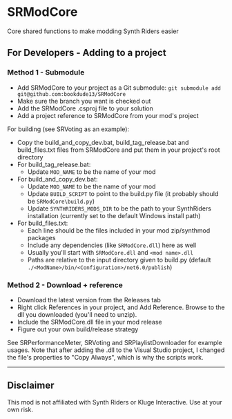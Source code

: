 # SRModCore
Core shared functions to make modding Synth Riders easier

## For Developers - Adding to a project

### Method 1 - Submodule
- Add SRModCore to your project as a Git submodule: `git submodule add git@github.com:bookdude13/SRModCore`
- Make sure the branch you want is checked out
- Add the SRModCore .csproj file to your solution
- Add a project reference to SRModCore from your mod's project

For building (see SRVoting as an example):
- Copy the build_and_copy_dev.bat, build_tag_release.bat and build_files.txt files from SRModCore and put them in your project's root directory
- For build_tag_release.bat:
  - Update `MOD_NAME` to be the name of your mod
- For build_and_copy_dev.bat:
  - Update `MOD_NAME` to be the name of your mod
  - Update `BUILD_SCRIPT` to point to the build.py file (it probably should be `SRModCore\build.py`)
  - Update `SYNTHRIDERS_MODS_DIR` to be the path to your SynthRiders installation (currently set to the default Windows install path)
- For build_files.txt:
  - Each line should be the files included in your mod zip/synthmod packages
  - Include any dependencies (like `SRModCore.dll`) here as well
  - Usually you'll start with `SRModCore.dll` and `<mod name>.dll`
  - Paths are relative to the input directory given to build.py (default `./<ModName>/bin/<Configuration>/net6.0/publish`)

### Method 2 - Download + reference
- Download the latest version from the Releases tab
- Right click References in your project, and Add Reference. Browse to the dll you downloaded (you'll need to unzip).
- Include the SRModCore.dll file in your mod release
- Figure out your own build/release strategy

See SRPerformanceMeter, SRVoting and SRPlaylistDownloader for example usages. Note that after adding the .dll to the Visual Studio project, I changed the file's properties to "Copy Always", which is why the scripts work.

---

## Disclaimer
This mod is not affiliated with Synth Riders or Kluge Interactive. Use at your own risk.

